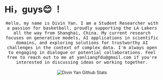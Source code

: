 # Hi，guys😊 ！

<p align="center">
  <samp>
Hello, my name is Divin Yan. I am a Student Researcher with a passion for basketball, proudly supporting the LA Lakers all the way from Shanghai, China. My current research focuses on generative models, AI applications in scientific domains, and exploring solutions for trustworthy AI challenges in the context of complex data. I'm always open to engaging in dialogue or potential collaborations. Feel free to reach out to me at yanliangfdu@gmail.com if you're interested in discussing ideas or working together.
  </samp>
  <br/>
  <br/>
  <img src="https://github-readme-stats.vercel.app/api?username=yanliang3612&bg_color=30,e96443,904e95&title_color=fff&text_color=fff" alt="Divin Yan Github Stats"></img>
</p>

